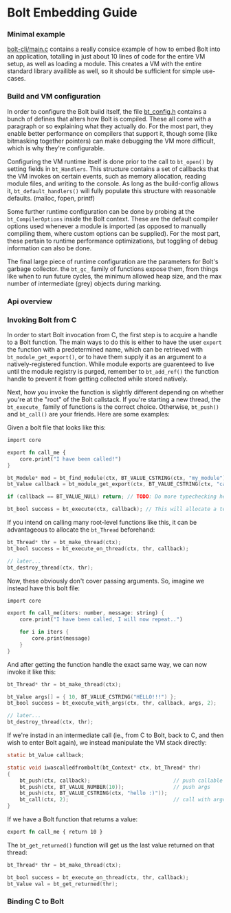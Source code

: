 # Bolt Embedding Guide

### Minimal example
[bolt-cli/main.c](https://github.com/Beariish/bolt/blob/main/bolt-cli/main.c) contains a really consice example of how to embed Bolt into an application, totalling in just about 10 lines of code for the entire VM setup, as well as loading a module. This creates a VM with the entire standard library availible as well, so it should be sufficient for simple use-cases.

### Build and VM configuration
In order to configure the Bolt build itself, the file [bt_config.h](https://github.com/Beariish/bolt/blob/main/bolt/bt_config.h) contains a bunch of defines that alters how Bolt is compiled. These all come with a paragraph or so explaining what they actually do. For the most part, they enable better performance on compilers that support it, though some (like bitmasking together pointers) can make debugging the VM more difficult, which is why they're configurable.

Configuring the VM runtime itself is done prior to the call to `bt_open()` by setting fields in `bt_Handlers`. This structure contains a set of callbacks that the VM invokes on certain events, such as memory allocation, reading module files, and writing to the console. As long as the build-config allows it, `bt_default_handlers()` will fully populate this structure with reasonable defaults. (malloc, fopen, printf)

Some further runtime configuration can be done by probing at the `bt_CompilerOptions` inside the Bolt context. These are the default compiler options used whenever a module is imported (as opposed to manually compiling them, where custom options can be supplied). For the most part, these pertain to runtime performance optimizations, but toggling of debug information can also be done.

The final large piece of runtime configuration are the parameters for Bolt's garbage collector. the `bt_gc_` family of functions expose them, from things like when to run future cycles, the minimum allowed heap size, and the max number of intermediate (grey) objects during marking. 

### Api overview

### Invoking Bolt from C
In order to start Bolt invocation from C, the first step is to acquire a handle to a Bolt function. The main ways to do this is either to have the user `export` the function with a predetermined name, which can be retrieved with `bt_module_get_export()`, or to have them supply it as an argument to a natively-registered function. While module exports are guarenteed to live until the module registry is purged, remember to `bt_add_ref()` the function handle to prevent it from getting collected while stored natively.

Next, how you invoke the function is slightly different depending on whether you're at the "root" of the Bolt callstack. If you're starting a new thread, the `bt_execute_` family of functions is the correct choice. Otherwise, `bt_push()` and `bt_call()` are your friends. Here are some examples:

Given a bolt file that looks like this:
```rust
import core

export fn call_me {
    core.print("I have been called!")
}
```

```c
bt_Module* mod = bt_find_module(ctx, BT_VALUE_CSTRING(ctx, "my_module"));
bt_Value callback = bt_module_get_export(ctx, BT_VALUE_CSTRING(ctx, "call_me"));

if (callback == BT_VALUE_NULL) return; // TODO: Do more typechecking here, with bt_module_get_export_type()

bt_bool success = bt_execute(ctx, callback); // This will allocate a temporary thread to run this in, which can be costly
```

If you intend on calling many root-level functions like this, it can be advantageous to allocate the `bt_Thread` beforehand:

```c
bt_Thread* thr = bt_make_thread(ctx);
bt_bool success = bt_execute_on_thread(ctx, thr, callback);

// later...
bt_destroy_thread(ctx, thr);
```

Now, these obviously don't cover passing arguments. So, imagine we instead have this bolt file:

```rust
import core

export fn call_me(iters: number, message: string) {
    core.print("I have been called, I will now repeat..")

    for i in iters {
        core.print(message)
    }
}
```
And after getting the function handle the exact same way, we can now invoke it like this:

```c
bt_Thread* thr = bt_make_thread(ctx);

bt_Value args[] = { 10, BT_VALUE_CSTRING("HELLO!!!") };
bt_bool success = bt_execute_with_args(ctx, thr, callback, args, 2);

// later...
bt_destroy_thread(ctx, thr);
```

If we're instad in an intermediate call (ie., from C to Bolt, back to C, and then wish to enter Bolt again), we instead manipulate the VM stack directly:

```c
static bt_Value callback;

static void iwascalledfrombolt(bt_Context* ctx, bt_Thread* thr)
{
    bt_push(ctx, callback);                           // push callable
    bt_push(ctx, BT_VALUE_NUMBER(10));                // push args
    bt_push(ctx, BT_VALUE_CSTRING(ctx, "hello :)"));
    bt_call(ctx, 2);                                  // call with argc
}
```

If we have a Bolt function that returns a value:
```rust
export fn call_me { return 10 }
```

The `bt_get_returned()` function will get us the last value returned on that thread:

```c
bt_Thread* thr = bt_make_thread(ctx);

bt_bool success = bt_execute_on_thread(ctx, thr, callback);
bt_Value val = bt_get_returned(thr);
```

### Binding C to Bolt
